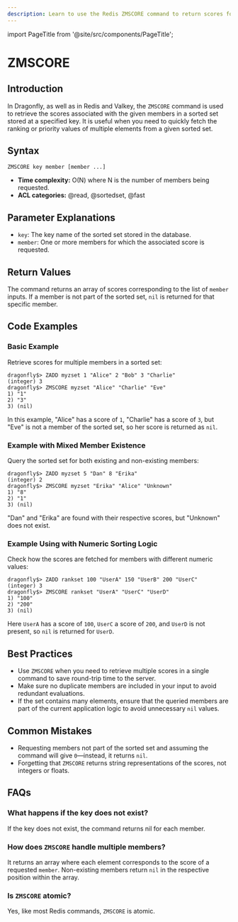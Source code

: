 ```yaml
---
description: Learn to use the Redis ZMSCORE command to return scores for given members in a sorted set, plus expert tips beyond the official Redis docs.
---
```


import PageTitle from '@site/src/components/PageTitle';

# ZMSCORE

<PageTitle title="Redis ZMSCORE Explained (Better Than Official Docs)" />

## Introduction

In Dragonfly, as well as in Redis and Valkey, the `ZMSCORE` command is used to retrieve the scores associated with the given members in a sorted set stored at a specified key.
It is useful when you need to quickly fetch the ranking or priority values of multiple elements from a given sorted set.

## Syntax

```shell
ZMSCORE key member [member ...]
```

- **Time complexity:** O(N) where N is the number of members being requested.
- **ACL categories:** @read, @sortedset, @fast

## Parameter Explanations

- `key`: The key name of the sorted set stored in the database.
- `member`: One or more members for which the associated score is requested.

## Return Values

The command returns an array of scores corresponding to the list of `member` inputs.
If a member is not part of the sorted set, `nil` is returned for that specific member.

## Code Examples

### Basic Example

Retrieve scores for multiple members in a sorted set:

```shell
dragonfly$> ZADD myzset 1 "Alice" 2 "Bob" 3 "Charlie"
(integer) 3
dragonfly$> ZMSCORE myzset "Alice" "Charlie" "Eve"
1) "1"
2) "3"
3) (nil)
```

In this example, "Alice" has a score of `1`, "Charlie" has a score of `3`, but "Eve" is not a member of the sorted set, so her score is returned as `nil`.

### Example with Mixed Member Existence

Query the sorted set for both existing and non-existing members:

```shell
dragonfly$> ZADD myzset 5 "Dan" 8 "Erika"
(integer) 2
dragonfly$> ZMSCORE myzset "Erika" "Alice" "Unknown"
1) "8"
2) "1"
3) (nil)
```

"Dan" and "Erika" are found with their respective scores, but "Unknown" does not exist.

### Example Using with Numeric Sorting Logic

Check how the scores are fetched for members with different numeric values:

```shell
dragonfly$> ZADD rankset 100 "UserA" 150 "UserB" 200 "UserC"
(integer) 3
dragonfly$> ZMSCORE rankset "UserA" "UserC" "UserD"
1) "100"
2) "200"
3) (nil)
```

Here `UserA` has a score of `100`, `UserC` a score of `200`, and `UserD` is not present, so `nil` is returned for `UserD`.

## Best Practices

- Use `ZMSCORE` when you need to retrieve multiple scores in a single command to save round-trip time to the server.
- Make sure no duplicate members are included in your input to avoid redundant evaluations.
- If the set contains many elements, ensure that the queried members are part of the current application logic to avoid unnecessary `nil` values.

## Common Mistakes

- Requesting members not part of the sorted set and assuming the command will give `0`—instead, it returns `nil`.
- Forgetting that `ZMSCORE` returns string representations of the scores, not integers or floats.

## FAQs

### What happens if the key does not exist?

If the key does not exist, the command returns nil for each member.

### How does `ZMSCORE` handle multiple members?

It returns an array where each element corresponds to the score of a requested `member`. Non-existing members return `nil` in the respective position within the array.

### Is `ZMSCORE` atomic?

Yes, like most Redis commands, `ZMSCORE` is atomic.
